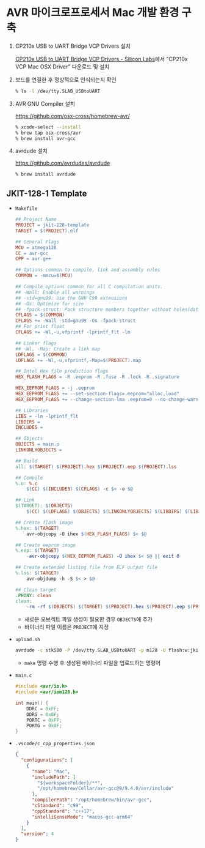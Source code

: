 # AVR 마이크로프로세서 Mac 개발 환경 구축

1. CP210x USB to UART Bridge VCP Drivers 설치

    [CP210x USB to UART Bridge VCP Drivers - Silicon Labs](https://www.silabs.com/developers/usb-to-uart-bridge-vcp-drivers?tab=downloads)에서 "CP210x VCP Mac OSX Driver" 다운로드 및 설치
    
2. 보드를 연결한 후 정상적으로 인식되는지 확인
    
    ```bash
    % ls -l /dev/tty.SLAB_USBtoUART
    ```
    
3. AVR GNU Compiler 설치
    
    https://github.com/osx-cross/homebrew-avr/
    
    ```bash
    % xcode-select --install
    % brew tap osx-cross/avr
    % brew install avr-gcc
    ```
    
4. avrdude 설치
    
    https://github.com/avrdudes/avrdude

    ```bash
    % brew install avrdude
    ```

## JKIT-128-1 Template

- `Makefile`
    ```makefile
    ## Project Name
    PROJECT = jkit-128-template
    TARGET = $(PROJECT).elf

    ## General Flags
    MCU = atmega128
    CC = avr-gcc
    CPP = avr-g++

    ## Options common to compile, link and assembly rules
    COMMON = -mmcu=$(MCU)

    ## Compile options common for all C compilation units.
    ## -Wall: Enable all warnings
    ## -std=gnu99: Use the GNU C99 extensions
    ## -Os: Optimize for size
    ## -fpack-struct: Pack structure members together without holes(data structure alignment)
    CFLAGS = $(COMMON)
    CFLAGS += -Wall -std=gnu99 -Os -fpack-struct
    ## For print float
    CFLAGS += -Wl,-u,vfprintf -lprintf_flt -lm

    ## Linker flags
    ## -Wl, -Map: Create a link map
    LDFLAGS = $(COMMON)
    LDFLAGS += -Wl,-u,vfprintf,-Map=$(PROJECT).map

    ## Intel Hex file production flags
    HEX_FLASH_FLAGS = -R .eeprom -R .fuse -R .lock -R .signature

    HEX_EEPROM_FLAGS = -j .eeprom
    HEX_EEPROM_FLAGS += --set-section-flags=.eeprom="alloc,load"
    HEX_EEPROM_FLAGS += --change-section-lma .eeprom=0 --no-change-warnings

    ## Libraries
    LIBS = -lm -lprintf_flt
    LIBDIRS = 
    INCLUDES = 

    ## Objects
    OBJECTS = main.o
    LINKONLYOBJECTS =

    ## Build
    all: $(TARGET) $(PROJECT).hex $(PROJECT).eep $(PROJECT).lss

    ## Compile
    %.o: %.c
        $(CC) $(INCLUDES) $(CFLAGS) -c $< -o $@

    ## Link
    $(TARGET): $(OBJECTS)
        $(CC) $(LDFLAGS) $(OBJECTS) $(LINKONLYOBJECTS) $(LIBDIRS) $(LIBS) -o $@

    ## Create flash image
    %.hex: $(TARGET)
        avr-objcopy -O ihex $(HEX_FLASH_FLAGS) $< $@

    ## Create eeprom image
    %.eep: $(TARGET)
        -avr-objcopy $(HEX_EEPROM_FLAGS) -O ihex $< $@ || exit 0

    ## Create extended listing file from ELF output file
    %.lss: $(TARGET)
        avr-objdump -h -S $< > $@

    ## Clean target
    .PHONY: clean
    clean:
        -rm -rf $(OBJECTS) $(TARGET) $(PROJECT).hex $(PROJECT).eep $(PROJECT).lss $(PROJECT).map
    ```
    - 새로운 오브젝트 파일 생성이 필요한 경우 `OBJECTS`에 추가
    - 바이너리 파일 이름은 `PROJECT`에 지정
    
- `upload.sh`
    
    ```bash
    avrdude -c stk500 -P /dev/tty.SLAB_USBtoUART -p m128 -U flash:w:jkit-128-template.hex
    ```
    
    - `make` 명령 수행 후 생성된 바이너리 파일을 업로드하는 명령어

- `main.c`
    
    ```c
    #include <avr/io.h>
    #include <avr/iom128.h>
    
    int main() {
        DDRC = 0xFF;
        DDRG = 0x0F;
        PORTC = 0xFF;
        PORTG = 0x0F;
    }
    ```
    
- `.vscode/c_cpp_properties.json`
    
    ```json
    {
      "configurations": [
        {
          "name": "Mac",
          "includePath": [
            "${workspaceFolder}/**",
            "/opt/homebrew/Cellar/avr-gcc@9/9.4.0/avr/include"
          ],
          "compilerPath": "/opt/homebrew/bin/avr-gcc",
          "cStandard": "c99",
          "cppStandard": "c++17",
          "intelliSenseMode": "macos-gcc-arm64"
        }
      ],
      "version": 4
    }
    ```
